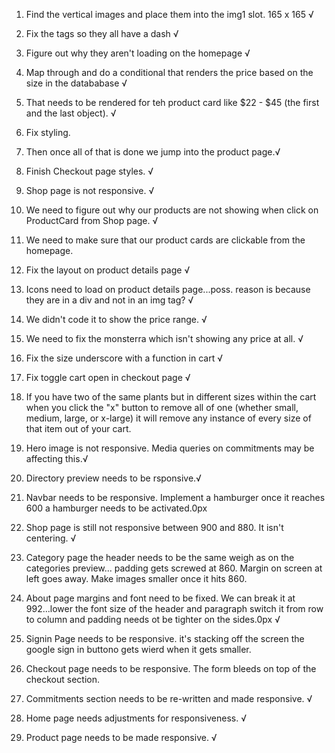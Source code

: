 1.  Find the vertical images and place them into the img1 slot. 165 x 165 √
2.  Fix the tags so they all have a dash √
3.  Figure out why they aren't loading on the homepage √
4.  Map through and do a conditional that renders the price based on the size in the datababase √
5.  That needs to be rendered for teh product card like $22 - $45 (the first and the last object). √

6.  Fix styling.

7.  Then once all of that is done we jump into the product page.√
8.  Finish Checkout page styles. √
9.  Shop page is not responsive. √
10. We need to figure out why our products are not showing when click on ProductCard from Shop page. √
11. We need to make sure that our product cards are clickable from the homepage.
12. Fix the layout on product details page √
13. Icons need to load on product details page...poss. reason is because they are in a div and not in an img tag? √
14. We didn't code it to show the price range. √
15. We need to fix the monsterra which isn't showing any price at all. √
16. Fix the size underscore with a function in cart √
17. Fix toggle cart open in checkout page √

18. If you have two of the same plants but in different sizes within the cart when you click the "x" button to remove all of one (whether small, medium, large, or x-large) it will remove any instance of every size of that item out of your cart.
19. Hero image is not responsive. Media queries on commitments may be affecting this.√
20. Directory preview needs to be rsponsive.√
21. Navbar needs to be responsive. Implement a hamburger once it reaches 600 a hamburger needs to be activated.0px
22. Shop page is still not responsive between 900 and 880. It isn't centering. √
23. Category page the header needs to be the same weigh as on the categories preview... padding gets screwed at 860. Margin on screen at left goes away. Make images smaller once it hits 860.
24. About page margins and font need to be fixed. We can break it at 992...lower the font size of the header and paragraph switch it from row to column and padding needs ot be tighter on the sides.0px √
25. Signin Page needs to be responsive. it's stacking off the screen the google sign in buttono gets wierd when it gets smaller.
26. Checkout page needs to be responsive. The form bleeds on top of the checkout section.
27. Commitments section needs to be re-written and made responsive. √
28. Home page needs adjustments for responsiveness. √
29. Product page needs to be made responsive. √
